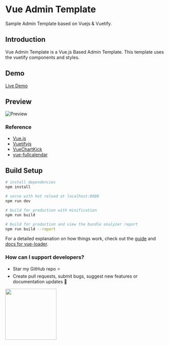 # Vue Admin Template
Sample Admin Template based on Vuejs &amp; Vuetify.

## Introduction
Vue Admin Template is a Vue.js Based Admin Template. This template uses the vuetify components and styles.

## Demo

[Live Demo](https://fatihunlu.github.io/vue-admin-template)

## Preview

![Preview](https://github.com/fatihunlu/vue-admin-template/blob/master/static/template.gif)


### Reference

* [Vue.js](https://vuejs.org/)
* [Vuetifyjs](https://vuetifyjs.com/)
* [VueChartKick](https://github.com/ankane/vue-chartkick)
* [vue-fullcalendar](https://github.com/Wanderxx/vue-fullcalendar)

## Build Setup

``` bash
# install dependencies
npm install

# serve with hot reload at localhost:8080
npm run dev

# build for production with minification
npm run build

# build for production and view the bundle analyzer report
npm run build --report
```
For a detailed explanation on how things work, check out the [guide](http://vuejs-templates.github.io/webpack/) and [docs for vue-loader](http://vuejs.github.io/vue-loader).

### How can I support developers?
- Star my GitHub repo :star:
- Create pull requests, submit bugs, suggest new features or documentation updates :wrench:

<a href="https://www.patreon.com/fatihunlu">
  <img src="https://c5.patreon.com/external/logo/become_a_patron_button@2x.png" width="160">
</a>

